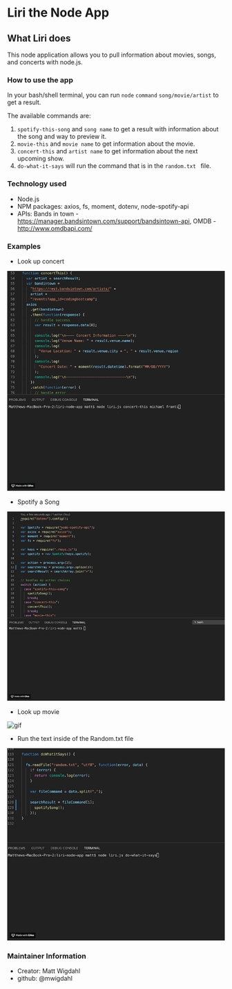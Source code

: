 # Liri the Node App

## What Liri does
This node application allows you to pull information about movies, songs, and concerts with node.js.  

### How to use the app
In your bash/shell terminal, you can run `node` `command` `song/movie/artist` to get a result.

The available commands are: 
1. `spotify-this-song` and `song name` to get a result with information about the song and way to preview it.
2. `movie-this` and `movie name` to get information about the movie.
3. `concert-this` and `artist name` to get information about the next upcoming show.
4. `do-what-it-says` will run the command that is in the  `random.txt ` file.

### Technology used
- Node.js
- NPM packages: axios, fs, moment, dotenv, node-spotify-api
- APIs: Bands in town - https://manager.bandsintown.com/support/bandsintown-api, OMDB - http://www.omdbapi.com/


### Examples

* Look up concert

![gif](/images/concert-this.gif)

* Spotify a Song

![gif](/images/spotify-this-song.gif)

* Look up movie

![gif](/images/movie-this.gif)

* Run the text inside of the Random.txt file

![gif](/images/do-what-it-says.gif)


### Maintainer Information
* Creator: Matt Wigdahl
* github: @mwigdahl
